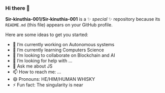 ### Hi there 👋


**Sir-kinuthia-001/Sir-kinuthia-001** is a ✨ _special_ ✨ repository because its `README.md` (this file) appears on your GitHub profile.

Here are some ideas to get you started:

- 🔭 I’m currently working on Autonomous systems
- 🌱 I’m currently learning Computers Science 
- 👯 I’m looking to collaborate on Blockchain and AI
- 🤔 I’m looking for help with ...
- 💬 Ask me about JS
- 📫 How to reach me: ...
- 😄 Pronouns: HE/HIM/HUMAN WHISKY
- ⚡ Fun fact: The singularity is near

